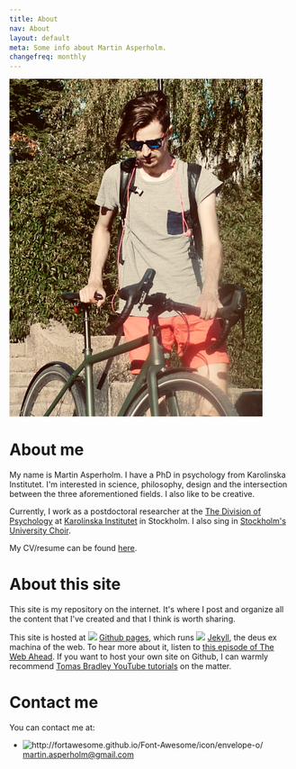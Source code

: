 ```yaml
---
title: About
nav: About
layout: default
meta: Some info about Martin Asperholm.
changefreq: monthly
---
```


<div class="imgTop">
<img class="profile" src="/images/Martin.jpg" alt="Profile picture of Martin Asperholm.">
</div>

# About me
My name is Martin Asperholm. I have a PhD in psychology from Karolinska Institutet. I'm interested in science, philosophy, design and the intersection between the three aforementioned fields. I also like to be creative.

Currently, I work as a postdoctoral researcher at the [The Division of Psychology](http://ki.se/en/cns/the-division-of-psychology) at [Karolinska Institutet](http://ki.se/en/startpage) in Stockholm. I also sing in [Stockholm's University Choir](http://www.stockholmsuniversitetskor.se).

My CV/resume can be found [here](cv.html).

# About this site
This site is my repository on the internet. It's where I post and organize all the content that I've created and that I think is worth sharing.

This site is hosted at <img src="/images/GithubLogo.svg" class="icon"> [Github pages](https://pages.github.com/), which runs <img src="/images/JekyllIcon.svg" class="iconJekyll"> [Jekyll](http://jekyllrb.com/), the deus ex machina of the web. To hear more about it, listen to [this episode of The Web Ahead](http://5by5.tv/webahead/54). If you want to host your own site on Github, I can warmly recommend [Tomas Bradley YouTube tutorials](https://www.youtube.com/playlist?list=PLWjCJDeWfDdfVEcLGAfdJn_HXyM4Y7_k-) on the matter.

# Contact me
You can contact me at:
<ul class="bulletsWithoutBullets">
	<li><img src="/images/Mail.svg" title="http://fortawesome.github.io/Font-Awesome/icon/envelope-o/" class="icon"> <a href="mailto:martin.asperholm@gmail.com">martin.asperholm@gmail.com</a></li>
</ul>
